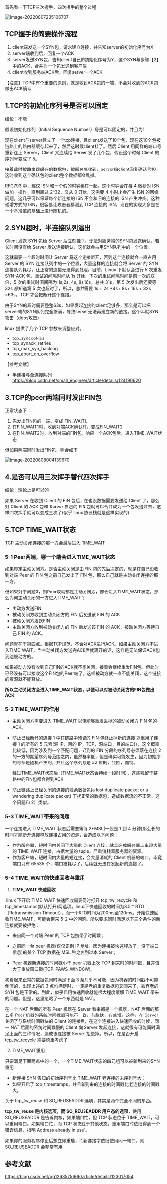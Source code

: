 首先看一下TCP三次握手，四次挥手的整个过程

![image-20220807235106707](https://raw.githubusercontent.com/VanniAmor/ImgBed/master/image-20220807235106707.png)



## TCP握手的简要操作流程

1. client端发送一个SYN包，请求建立连接，并告知server的初始化序号为X
2. server端收到后，回复一个ACK
3. server发送SYN包，告知client自己的初始化序号为Y，这个SYN与步骤【2】中的ACK，合并为一个包发送到客户端
4. client收到服务端ACK后，回复server一个ACK



【注意】TCP中有个重要的原则，就是收到ACK包的一端，不会对收到的ACK包做出ACK确认

## 1.TCP的初始化序列号是否可以固定

结论：不能

假设初始化序列（Initial Sequence Number）号是可以固定的，并且为1

现在client与server建立了一个tcp连接，且client发送了10个包，现在这10个包被链路上的路由器缓存起来了，然后这时候client挂了。然后 Client 用同样的端口号重新连上 Server，Client 又连续给 Server 发了几个包，假设这个时候 Client 的序列号变成了 5。

接着此时被路由器缓存的数据包，被服务端收到，server给client回复确认号10，这时收到这个确认包的client整个数据都会乱掉。

RFC793 中，建议 ISN 和一个假的时钟绑在一起，这个时钟会在每 4 微秒对 ISN 做加一操作，直到超过 2^32，又从 0 开始，这需要 4 小时才会产生 ISN 的回绕问题，这几乎可以保证每个新连接的 ISN 不会和旧的连接的 ISN 产生冲突。这种递增方式的 ISN，很容易让攻击者猜测到 TCP 连接的 ISN，现在的实现大多是在一个基准值的基础上进行随机的。

## 2.SYN超时，半连接队列溢出

Client 发送 SYN 包给 Server 后立刻挂了，无法对服务端的SYN包发送确认，若长时间没有给 Server 发送连接确认，这样就会占用SYN队列中的一个位置。

这就需要一个超时时间让 Server 将这个连接断开，否则这个连接就会一直占用 Server 的 SYN 连接队列中的一个位置，大量这样的连接就会将 Server 的 SYN 连接队列耗尽，让正常的连接无法得到处理。目前，Linux 下默认会进行 5 次重发 SYN-ACK 包，重试的间隔时间从 1s 开始，下次的重试间隔时间是前一次的双倍，5 次的重试时间间隔为 1s,2s, 4s, 8s,16s，总共 31s，第 5 次发出后还要等 32s 都知道第 5 次也超时了，所以，总共需要 1s + 2s +4s+ 8s+ 16s + 32s =63s，TCP 才会把断开这个连接。

由于SYN的超时需要整整63s，如果发起连接的client足够多，那么是可以把server端的SYN队列完全挤满，导致server无法再建立新的链接。这个叫就SYN攻击（ddos攻击）

linux 提供了几个 TCP 参数来调整应对。

- tcp_syncookies
- tcp_synack_retries
- tcp_max_syn_backlog
- tcp_abort_on_overflow 



【参考文献】

- 半连接与全连接队列 https://blog.csdn.net/small_engineer/article/details/124190620

## 3.TCP的peer两端同时发出FIN包

正常状态下：

1. 先发出FIN包的一端，变成 FIN_WAIT1,
2. 在FIN_WAIT1时，收到对端ACK确认时，变成FIN_WAIT2
3. 在FIN_WAIT2时，收到对端的FIN包，响应一个ACK包后，进入TIME_WAIT状态

但如果两端同时发出FIN包，则会如下

![image-20220808004139670](https://raw.githubusercontent.com/VanniAmor/ImgBed/master/image-20220808004139670.png)



## 4.是否可以用三次挥手替代四次挥手

结论：理论上是可以的

如果 Server 在收到 Client 的 FIN 包后，在也没数据需要发送给 Client 了，那么对 Client 的 ACK 包和 Server 自己的 FIN 包就可以合并成为一个包发送过去，这样四次挥手就可以变成三次了(似乎 linux 协议栈就是这样实现的)



## 5.TCP TIME_WAIT状态

TCP 主动关闭连接的那一方会最后进入 TIME_WAIT

### 5-1 Peer两端，哪一个端会进入TIME_WAIT状态

如果界定主动关闭方。是否主动关闭是由 FIN 包的先后决定的，就是在自己没收到对端 Peer 的 FIN 包之前自己发出了 FIN 包，那么自己就是主动关闭连接的那一方。

但如果对于问题3，则Peer双端都是主动关闭方，都会进入TIME_WAIT状态。那么为何主动关闭的一方进入TIME_WAIT？

- 主动方发送FIN
- 被动关闭方收到主动关闭方的 FIN 后发送该 FIN 的 ACK
- 被动关闭方发送FIN
- 主动关闭方收到被动关闭方的 FIN 后发送该 FIN 的 ACK，被动关闭方等待自己 FIN 的 ACK。

问题就在于第四点。根据TCP规范，不会对ACK进行ACK。如果主动关闭方不进入TIME_WAIT，当主动关闭方发送完ACK后就离开的话，这样是无法保证ACK包到达被动方的。

如果被动方没有收到自己FIN的ACK就不能关闭，接着会继续重发FIN包。但此时已经没有可以接收这个FIN包的Peer端了。这样被动方就一直不能关闭，这个链接的资源就不能释放。

**所以主动关闭方会进入TIME_WAIT状态，以便可以对被动关闭方的FIN包做出ACK**

### 5-2 TIME_WAIT的作用

- 主动关闭方需要进入 TIME_WAIT 以便能够重发丢掉的被动关闭方 FIN 包的 ACK。

- 防止已经断开的连接 1 中在链路中残留的 FIN 包终止掉新的连接 2(重用了连接 1 的所有的 5 元素(源 IP，目的 IP，TCP，源端口，目的端口)），这个概率比较低，因为涉及到一个匹配问题，迟到的 FIN 分段的序列号必须落在连接 2 的一方的期望序列号范围之内，虽然概率低，但是确实可能发生，因为初始序列号都是随机产生的，并且这个序列号是 32 位的，会回，而绕。

  经过TIME_WAIT状态后（TIME_WAIT状态会持续一段时间），这些残留于链路中的FIN包都会得到ACK

- 防止链路上已经关闭的连接的残余数据包(a lost duplicate packet or a wandering duplicate packet) 干扰正常的数据包，造成数据流的不正常。这个问题和 2）类似。

### 5-3 TIME_WAIT带来的问题

一个连接进入 TIME_WAIT 状态后需要等待 2*MSL(一般是 1 到 4 分钟)那么长的时间才能断开连接释放连接占用的资源，会造成以下问题：

- 作为服务器，短时间内关闭了大量的 Client 连接，就会造成服务器上出现大量的 TIME_WAIT 连接，占据大量的 tuple，严重消耗着服务器的资源。
- 作为客户端，短时间内大量的短连接，会大量消耗的 Client 机器的端口，毕竟端口只有 65535 个，端口被耗尽了，后续就无法在发起新的连接了。

### 5-4 TIME_WAIT的快速回收与重用

1. **TIME_WAIT 快速回收**

​	linux 下开启 TIME_WAIT 快速回收需要同时打开 tcp_tw_recycle 和 tcp_timestamps(默认打开)两选项。linux下快速回收的时间为3.5 * RTO（Retransmission Timeout），而一个RTO时间为200ms至120ms。开始快速回收TIME_WAIT，可能会带来 5-2 中的问题。所以要求同时满足以下三个条件的新连接就要被拒绝：

- 来自同一个对端 Peer 的 TCP 包携带了时间戳；
- 之前同一台 peer 机器(仅仅识别 IP 地址，因为连接被快速释放了，没了端口信息)的某个 TCP 数据在 MSL 秒之内到过本 Server；

- Peer 机器新连接的时间戳小于 peer 机器上次 TCP 到来时的时间戳，且差值大于重放窗口戳(TCP_PAWS_WINDOW)。

初看起来正常的数据包同时满足下面 3 条几乎不可能，因为机器的时间戳不可能倒流的，出现上述的 3 点均满足时，一定是老的重复数据包又回来了，丢弃老的 SYN 包是正常的。到此，似乎启用快速回收就能很大程度缓解 TIME_WAIT 带来的问题。但是，这里忽略了一个东西就是 NAT。



在一个 NAT 后面的所有 Peer 机器在 Server 看来都是一个机器，NAT 后面的那么多 Peer 机器的系统时间戳很可能不一致，有些快，有些慢。这样，在 Server 关闭了与系统时间戳快的 Client 的连接后，在这个连接进入快速回收的时候，同一 NAT 后面的系统时间戳慢的 Client 向 Server 发起连接，这就很有可能同时满足上面的三种情况，造成该连接被 Server 拒绝掉。所以，在是否开启 tcp_tw_recycle 需要慎重考虑了



2. TIME_WAIT重用

只要满足下面两点中的一个，一个TIME_WAIT状态的四元组可以被新到来的SYN重用

- 新连接 SYN 告知的初始序列号比 TIME_WAIT 老连接的末序列号大；
- 如果开启了 tcp_timestamps，并且新到来的连接的时间戳比老连接的时间戳大。

关于 tcp_tw_reuse 和 SO_REUSEADDR 选项，其实是两个完全不同的东西。

**tcp_tw_reuse 是内核选项，而 SO_REUSEADDR 用户态的选项**，使用 SO_REUSEADDR 是告诉内核，如果端口忙，但 TCP 状态位于 TIME_WAIT，可以重用端口。如果端口忙，而 TCP 状态位于其他状态，重用端口时依旧得到一个错误信息，指明 Address already in use”。 

如果你的服务程序停止后想立即重启，而新套接字依旧使用同一端口，则 SO_REUSEADDR 会非常有用



## 参考文献

https://blog.csdn.net/qq1263575666/article/details/123017054
